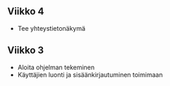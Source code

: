

## Viikko 4
- Tee yhteystietonäkymä

## Viikko 3
- Aloita ohjelman tekeminen
- Käyttäjien luonti ja sisäänkirjautuminen toimimaan
